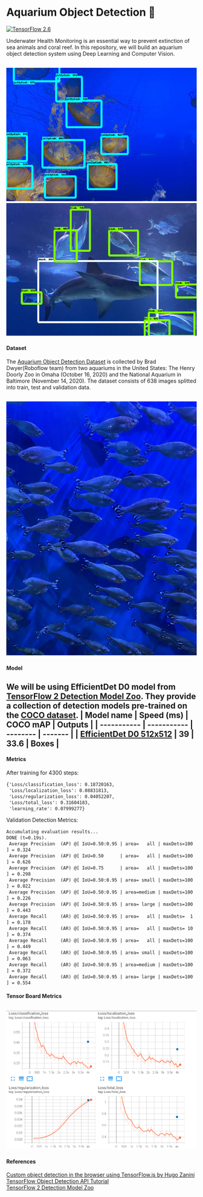 # Aquarium Object Detection :tropical_fish:
[![TensorFlow 2.6](https://img.shields.io/badge/TensorFlow-2.6-FF6F00?logo=tensorflow)](https://github.com/tensorflow/tensorflow/releases/tag/v2.6.0) 

Underwater Health Monitoring is an essential way to prevent extinction of sea animals and coral reef. In this repository, we will build an aquarium object detection system using Deep Learning and Computer Vision. 

![sample1.jpg](https://github.com/myatmyintzuthin/aquarium_object_detection/blob/main/assets/sample1.PNG)
![sample2.jpg](https://github.com/myatmyintzuthin/aquarium_object_detection/blob/main/assets/sample2.PNG)
------
#### Dataset
The [Aquarium Object Detection Dataset](https://public.roboflow.com/object-detection/aquarium) is collected by Brad Dwyer(Roboflow team) from two aquariums in the United States: The Henry Doorly Zoo in Omaha (October 16, 2020) and the National Aquarium in Baltimore (November 14, 2020). The dataset consists of 638 images splitted into train, test and validation data.

![train1.jpg](https://github.com/myatmyintzuthin/aquarium_object_detection/blob/main/assets/train1.jpg)
------
#### Model 
We will be using EfficientDet D0 model from [TensorFlow 2 Detection Model Zoo](https://github.com/tensorflow/models/blob/master/research/object_detection/g3doc/tf2_detection_zoo.md). They provide a collection of detection models pre-trained on the [COCO dataset](https://cocodataset.org/).
| Model name  | Speed (ms)  | COCO mAP | Outputs |
| ----------- | ----------- | -------- | ------- |
| [EfficientDet D0 512x512](http://download.tensorflow.org/models/object_detection/tf2/20200711/efficientdet_d0_coco17_tpu-32.tar.gz)      | 39       | 33.6 | Boxes |
------
#### Metrics
After training for 4300 steps:
```
{'Loss/classification_loss': 0.18720163,
 'Loss/localization_loss': 0.08831813,
 'Loss/regularization_loss': 0.04052207,
 'Loss/total_loss': 0.31604183,
 'learning_rate': 0.07999277}
```
Validation Detection Metrics:

```
Accumulating evaluation results...
DONE (t=0.19s).
 Average Precision  (AP) @[ IoU=0.50:0.95 | area=   all | maxDets=100 ] = 0.324
 Average Precision  (AP) @[ IoU=0.50      | area=   all | maxDets=100 ] = 0.626
 Average Precision  (AP) @[ IoU=0.75      | area=   all | maxDets=100 ] = 0.298
 Average Precision  (AP) @[ IoU=0.50:0.95 | area= small | maxDets=100 ] = 0.022
 Average Precision  (AP) @[ IoU=0.50:0.95 | area=medium | maxDets=100 ] = 0.226
 Average Precision  (AP) @[ IoU=0.50:0.95 | area= large | maxDets=100 ] = 0.443
 Average Recall     (AR) @[ IoU=0.50:0.95 | area=   all | maxDets=  1 ] = 0.178
 Average Recall     (AR) @[ IoU=0.50:0.95 | area=   all | maxDets= 10 ] = 0.374
 Average Recall     (AR) @[ IoU=0.50:0.95 | area=   all | maxDets=100 ] = 0.449
 Average Recall     (AR) @[ IoU=0.50:0.95 | area= small | maxDets=100 ] = 0.063
 Average Recall     (AR) @[ IoU=0.50:0.95 | area=medium | maxDets=100 ] = 0.372
 Average Recall     (AR) @[ IoU=0.50:0.95 | area= large | maxDets=100 ] = 0.554
```
#### Tensor Board Metrics
![tensorboard.jpg](https://github.com/myatmyintzuthin/aquarium_object_detection/blob/main/assets/tensorboard.PNG)
------
#### References
[Custom object detection in the browser using TensorFlow.js by Hugo Zanini](https://blog.tensorflow.org/2021/01/custom-object-detection-in-browser.html) \
[TensorFlow Object Detection API Tutorial](https://readthedocs.org/projects/tensorflow-object-detection-api-tutorial/) \
[TensorFlow 2 Detection Model Zoo](https://github.com/tensorflow/models/blob/master/research/object_detection/g3doc/tf2_detection_zoo.md)

 





